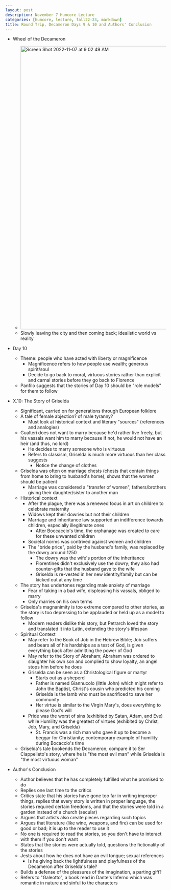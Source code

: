 ```yaml
---
layout: post
description: November 7 Humcore Lecture
categories: [humcore, lecture, fall22-23, markdown]
title: Round Trip, Decameron Days 9 & 10 and Authors' Conclusion
---
```


- Wheel of the Decameron
    - <img width="884" alt="Screen Shot 2022-11-07 at 9 02 49 AM" src="https://user-images.githubusercontent.com/54915685/200370425-58bda307-9656-4727-ad45-d7433639166e.png">
    - Slowly leaving the city and then coming back; idealistic world vs reality

- Day 10
    - Theme: people who have acted with liberty or magnificence
        - Magnificence refers to how people use wealth; generous spirit/soul
        - Decide to go back to moral, virtuous stories rather than explicit and carnal stories before they go back to Florence
    - Panfilo suggests that the stories of Day 10 should be "role models" for them to follow

- X.10: The Story of Griselda
    - Significant, carried on for generations through European folklore
    - A tale of female abjection? of male tyranny?
        - Must look at historical context and literary "sources" (references and analogies)
    - Gualteri does not want to marry because he'd rather live freely, but his vassals want him to marry because if not, he would not have an heir (and thus, no lord)
        - He decides to marry someone who is virtuous
        - Refers to classism, Griselda is much more virtuous than her class suggests
            - Notice the change of clothes 
    - Griselda was often on marriage chests (chests that contain things from home to bring to husband's home), shows that the women should be patient
        - Marriage was considered a "transfer of women", fathers/brothers giving their daughter/sister to another man
    - Historical context
        - After the plague, there was a renewed focus in art on children to celebrate maternity
        - Widows kept their dowries but not their children
        - Marriage and inheritance law supported an indifference towards children, especially illegitimate ones
            - After Boccaccio's time, the orphanage was created to care for these unwanted children
        - Societal norms was contrived against women and children
        - The "bride price", paid by the husband's family, was replaced by the dowry around 1250
            - The dowry was the wife's portion of the inheritance
            - Florentines didn't exclusively use the dowry; they also had counter-gifts that the husband gave to the wife
            - Griselda is re-vested in her new identity/family but can be kicked out at any time
    - The story has undertones regarding male anxiety of marriage
        - Fear of taking in a bad wife, displeasing his vassals, obliged to marry
        - Only marries on his own terms
    - Griselda's magnanimity is too extreme compared to other stories, as the story is too depressing to be applauded or held up as a model to follow
        - Modern readers dislike this story, but Petrarch loved the story and translated it into Latin, extending the story's lifespan
    - Spiritual Context
        - May refer to the Book of Job in the Hebrew Bible; Job suffers and bears all of his hardships as a test of God, is given everything back after admitting the power of God
        - May refer to the Story of Abraham; Abraham was ordered to slaughter his own son and complied to show loyalty, an angel stops him before he does
        - Griselda can be seen as a Christological figure or martyr
            - Starts out as a sheperd
            - Father is named Giannucolo (little John) which might refer to John the Baptist, Christ's cousin who predicted his coming
            - Griselda is the lamb who must be sacrificed to save her community
            - Her virtue is similar to the Virgin Mary's, does everything to please God's will
        - Pride was the worst of sins (exhibited by Satan, Adam, and Eve) while Humility was the greatest of virtues (exhibited by Christ, Job, Mary, and Griselda)
            - St. Francis was a rich man who gave it up to become a beggar for Christianity; contemporary example of humility during Bocaccio's time
    - Griselda's tale bookends the Decameron; compare it to Ser Ciappelleto's story, where he is "the most evil man" while Griselda is "the most virtuous woman"
- Author's Conclusion
    - Author believes that he has completely fulfilled what he promised to do
    - Replies one last time to the critics
    - Critics state that his stories have gone too far in writing improper things, replies that every story is written in proper language, the stories required certain freedoms, and that the stories were told in a garden instead of a church (secular)
    - Argues that artists also create pieces regarding such topics
    - Argues that literature (like wine, weapons, and fire) can be used for good or bad; it is up to the reader to use it
    - No one is required to read the stories, so you don't have to interact with them if you don't want
    - States that the stories were actually told, questions the fictionality of the stories
    - Jests about how he does not have an evil tongue; sexual references
        - Is he giving back the lightfulness and playfulness of the Decameron after Griselda's tale?
    - Builds a defense of the pleasures of the imagination, a parting gift?
    - Refers to "Galeotto", a book read in Dante's Inferno which was romantic in nature and sinful to the characters